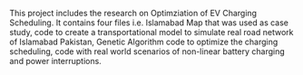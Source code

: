 This project includes the research on Optimziation of EV Charging Scheduling.
It contains four files i.e. Islamabad Map that was used as case study, code to create a transportational model to simulate real road network of Islamabad Pakistan, Genetic Algorithm code to optimize the charging scheduling, code with real world scenarios of non-linear battery charging and power interruptions.  
